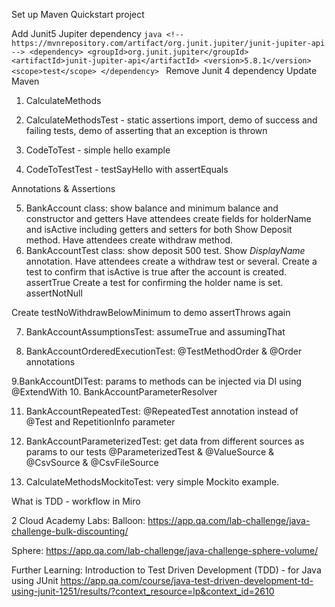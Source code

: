   Set up Maven Quickstart project 
  
  Add Junit5 Jupiter dependency
  `java
      <!-- https://mvnrepository.com/artifact/org.junit.jupiter/junit-jupiter-api -->
      <dependency>
        <groupId>org.junit.jupiter</groupId>
        <artifactId>junit-jupiter-api</artifactId>
        <version>5.8.1</version>
        <scope>test</scope>
      </dependency>
  `
  Remove Junit 4 dependency
  Update Maven
  
  1. CalculateMethods
  2. CalculateMethodsTest - static assertions import, demo of success and failing tests, demo of asserting that an exception is thrown
  
  3. CodeToTest - simple hello example
  4. CodeToTestTest - testSayHello with assertEquals
  
  Annotations & Assertions
  
  5. BankAccount class: show balance and minimum balance and constructor and getters
  Have attendees create fields for holderName and isActive including getters and setters for both
  Show Deposit method. 
  Have attendees create withdraw method.
  6. BankAccountTest class: show deposit 500 test. Show *DisplayName* annotation.
  Have attendees create a withdraw test or several.
  Create a test to confirm that isActive is true after the account is created. assertTrue
  Create a test for confirming the holder name is set. assertNotNull
  
  Create testNoWithdrawBelowMinimum to demo assertThrows again
  
  7. BankAccountAssumptionsTest: assumeTrue and assumingThat
  
  8. BankAccountOrderedExecutionTest: @TestMethodOrder & @Order annotations
  
  9.BankAccountDITest: params to methods can be injected via DI using @ExtendWith
  10. BankAccountParameterResolver
  
  11. BankAccountRepeatedTest: @RepeatedTest annotation instead of @Test and RepetitionInfo parameter
  
  12. BankAccountParameterizedTest: get data from different sources as params to our tests
  @ParameterizedTest & @ValueSource & @CsvSource & @CsvFileSource
  
  13. CalculateMethodsMockitoTest: very simple Mockito example.
  
  What is TDD - workflow in Miro
  
  2 Cloud Academy Labs:
  Balloon:
  https://app.qa.com/lab-challenge/java-challenge-bulk-discounting/
  
  Sphere:
  https://app.qa.com/lab-challenge/java-challenge-sphere-volume/
  
  
  Further Learning:
  Introduction to Test Driven Development (TDD) - for Java using JUnit
  https://app.qa.com/course/java-test-driven-development-td-using-junit-1251/results/?context_resource=lp&context_id=2610
  